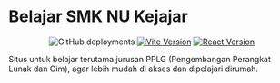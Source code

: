 # Belajar SMK NU Kejajar

<p align="center">
<img alt="GitHub deployments" src="https://img.shields.io/github/deployments/andikaputral/belajarsmknukejajar/github-pages">
<a href="https://vite.dev/"><img alt="Vite Version" src="https://img.shields.io/npm/v/vite?logo=vite&label=Vite"></a>
<a href="https://react.dev/"><img alt="React Version" src="https://img.shields.io/npm/v/react?logo=react&label=React"></a>
</p>
Situs untuk belajar terutama jurusan PPLG (Pengembangan Perangkat Lunak dan Gim), agar lebih mudah di akses dan dipelajari dirumah.